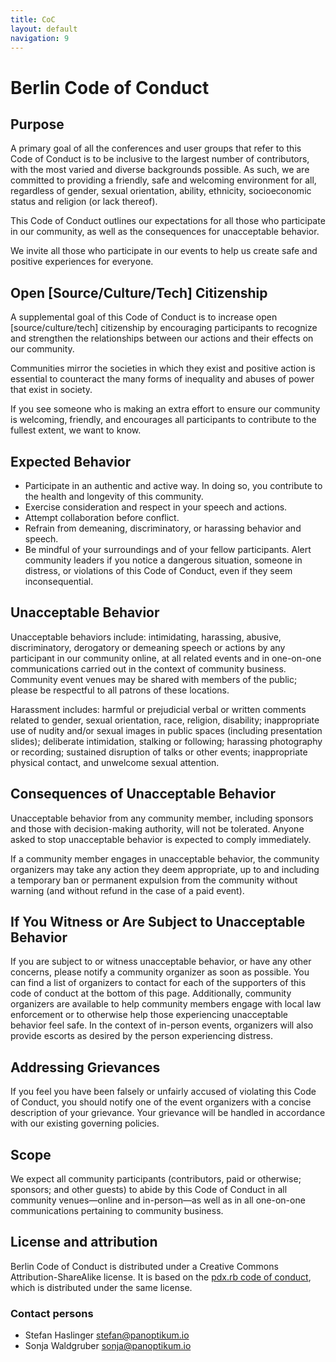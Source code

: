 ```yaml
---
title: CoC
layout: default
navigation: 9
---
```



# Berlin Code of Conduct


## Purpose

A primary goal of all the conferences and user groups that refer to this Code of Conduct is to be
inclusive to the largest number of contributors, with the most varied and diverse backgrounds
possible. As such, we are committed to providing a friendly, safe and welcoming environment for
all, regardless of gender, sexual orientation, ability, ethnicity, socioeconomic status and religion
(or lack thereof).

This Code of Conduct outlines our expectations for all those who participate in our community, as
well as the consequences for unacceptable behavior.

We invite all those who participate in our events to help us create safe and positive experiences
for everyone.


## Open [Source/Culture/Tech] Citizenship


A supplemental goal of this Code of Conduct is to increase open [source/culture/tech] citizenship
by encouraging participants to recognize and strengthen the relationships between our actions and their effects on our community.

Communities mirror the societies in which they exist and positive action is essential to counteract
the many forms of inequality and abuses of power that exist in society.

If you see someone who is making an extra effort to ensure our community is welcoming, friendly,
and encourages all participants to contribute to the fullest extent, we want to know.


## Expected Behavior

* Participate in an authentic and active way. In doing so, you contribute to the health and
  longevity of this community.
* Exercise consideration and respect in your speech and actions.
* Attempt collaboration before conflict.
* Refrain from demeaning, discriminatory, or harassing behavior and speech.
* Be mindful of your surroundings and of your fellow participants. Alert community leaders if you
  notice a dangerous situation, someone in distress, or violations of this Code of Conduct, even if
  they seem inconsequential.


## Unacceptable Behavior

Unacceptable behaviors include: intimidating, harassing, abusive, discriminatory, derogatory or
demeaning speech or actions by any participant in our community online, at all related events and
in one-on-one communications carried out in the context of community business. Community event
venues may be shared with members of the public; please be respectful to all patrons of these
locations.

Harassment includes: harmful or prejudicial verbal or written comments related to gender, sexual
orientation, race, religion, disability; inappropriate use of nudity and/or sexual images in public
spaces (including presentation slides); deliberate intimidation, stalking or following; harassing
photography or recording; sustained disruption of talks or other events; inappropriate physical
contact, and unwelcome sexual attention.


## Consequences of Unacceptable Behavior

Unacceptable behavior from any community member, including sponsors and those with decision-making
authority, will not be tolerated.
Anyone asked to stop unacceptable behavior is expected to comply immediately.

If a community member engages in unacceptable behavior, the community organizers may take any action
they deem appropriate, up to and including a temporary ban or permanent expulsion from the community
without warning (and without refund in the case of a paid event).


## If You Witness or Are Subject to Unacceptable Behavior

If you are subject to or witness unacceptable behavior, or have any other concerns, please notify a
community organizer as soon as possible. You can find a list of organizers to contact for each of
the supporters of this code of conduct at the bottom of this page. Additionally, community
organizers are available to help community members engage with local law enforcement or to
otherwise help those experiencing unacceptable behavior feel safe. In the context of in-person
events, organizers will also provide escorts as desired by the person experiencing distress.


## Addressing Grievances

If you feel you have been falsely or unfairly accused of violating this Code of Conduct, you should
notify one of the event organizers with a concise description of your grievance. Your grievance will
be handled in accordance with our existing governing policies.


## Scope

We expect all community participants (contributors, paid or otherwise; sponsors; and other guests)
to abide by this Code of Conduct in all community venues—online and in-person—as well as in all
one-on-one communications pertaining to community business.


## License and attribution

Berlin Code of Conduct is distributed under a Creative Commons Attribution-ShareAlike license.
It is based on the [pdx.rb code of conduct](http://pdxruby.org/codeofconduct), which is distributed
under the same license.


### Contact persons

* Stefan Haslinger <stefan@panoptikum.io>
* Sonja Waldgruber <sonja@panoptikum.io>